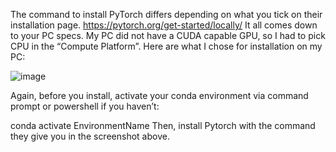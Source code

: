 The command to install PyTorch differs depending on what you tick on their installation page. https://pytorch.org/get-started/locally/
It all comes down to your PC specs. My PC did not have a CUDA capable GPU, so I had to pick CPU in the “Compute Platform”. Here are what I chose for installation on my PC:

![image](https://user-images.githubusercontent.com/60516143/130527337-714ad5a0-0956-4f49-97f0-fd658560a1e0.png)

Again, before you install, activate your conda environment via command prompt or powershell if you haven’t: 

  conda activate EnvironmentName
Then, install Pytorch with the command they give you in the screenshot above.
